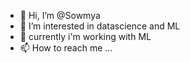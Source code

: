 - 👋 Hi, I’m @Sowmya
- 👀 I’m interested in datascience and ML
- 🌱 currently i'm working with ML 
- 📫 How to reach me ...

<!---
Sowmya-venkit/Sowmya-venkit is a ✨ special ✨ repository because its `README.md` (this file) appears on your GitHub profile.
You can click the Preview link to take a look at your changes.
--->
